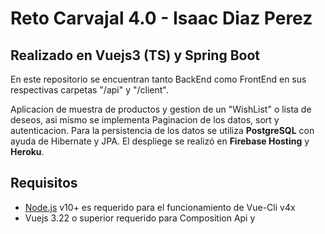 # Reto Carvajal 4.0 - Isaac Diaz Perez
## Realizado en Vuejs3 (TS) y Spring Boot

En este repositorio se encuentran tanto BackEnd como FrontEnd en sus respectivas carpetas "/api" y "/client".

Aplicacion de muestra de productos y gestion de un "WishList" o lista de deseos, asi mismo se implementa Paginacion
de los datos, sort y autenticacion. Para la persistencia de los datos se utiliza **PostgreSQL** con ayuda de
Hibernate y JPA. El despliege se realizó en **Firebase Hosting** y **Heroku**.

## Requisitos

- [Node.js](https://nodejs.org/) v10+ es requerido para el funcionamiento de Vue-Cli v4x
- Vuejs 3.22 o superior requerido para Composition Api y <script setup>
- Java JDK 11
- Gradle para bajar las dependencias

## Demostracion:

![Login (11)](https://user-images.githubusercontent.com/84527725/155910397-18342b02-94f8-4739-8413-e9d993ab53a6.png)
![Productos (12)](https://user-images.githubusercontent.com/84527725/155910436-f534f17f-46dd-4fb9-9043-3c54debaa068.png)
![Agregar a lista deseos (13)](https://user-images.githubusercontent.com/84527725/155910440-4b839011-149b-4bd9-a210-a3bb51000d49.png)
![Limpiar lista deseos (14)](https://user-images.githubusercontent.com/84527725/155910446-79766bb9-e2ee-44c6-8619-a1b6159da5cf.png)
![Historico (15)](https://user-images.githubusercontent.com/84527725/155910453-06ac7c78-ad19-47d5-b765-acb0464c4d48.png)
  
### Setup BackEnd
```
cd api/
mvn package -Dmaven.test.skip
cd target
java -jar file.jar
```

### Setup Front
```
cd client/
npm run serve
```
#### Nota:
> En el proyecto de Vue se implementa autenticacion con Firebase Auth, si se desea ejecutar
  el proyecto en un entorno local se deben establecer esos valores en: "src/core/firebase.ts"
## Produccion

La aplicacion ya esta deplegada y es accesible en la url:

```sh
https://reto-carvajal.web.app/
```
O
  ```sh
https://reto-carvajal.firebaseapp.com/
```

## Importante!!
Usa el siguiente usuario para poder iniciar sesion: 
- jhondoe@mail.com
- super-secret

## Licencia

MIT
